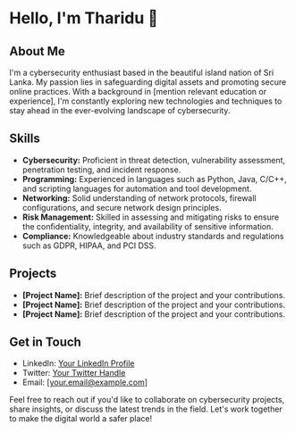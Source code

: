 # Hello, I'm Tharidu 👋

## About Me

I'm a cybersecurity enthusiast based in the beautiful island nation of Sri Lanka. My passion lies in safeguarding digital assets and promoting secure online practices. With a background in [mention relevant education or experience], I'm constantly exploring new technologies and techniques to stay ahead in the ever-evolving landscape of cybersecurity.

## Skills

- **Cybersecurity:** Proficient in threat detection, vulnerability assessment, penetration testing, and incident response.
- **Programming:** Experienced in languages such as Python, Java, C/C++, and scripting languages for automation and tool development.
- **Networking:** Solid understanding of network protocols, firewall configurations, and secure network design principles.
- **Risk Management:** Skilled in assessing and mitigating risks to ensure the confidentiality, integrity, and availability of sensitive information.
- **Compliance:** Knowledgeable about industry standards and regulations such as GDPR, HIPAA, and PCI DSS.

## Projects

- **[Project Name]:** Brief description of the project and your contributions.
- **[Project Name]:** Brief description of the project and your contributions.
- **[Project Name]:** Brief description of the project and your contributions.

## Get in Touch

- LinkedIn: [Your LinkedIn Profile](https://www.linkedin.com/in/yourprofile)
- Twitter: [Your Twitter Handle](https://twitter.com/yourhandle)
- Email: [your.email@example.com]

Feel free to reach out if you'd like to collaborate on cybersecurity projects, share insights, or discuss the latest trends in the field. Let's work together to make the digital world a safer place!

